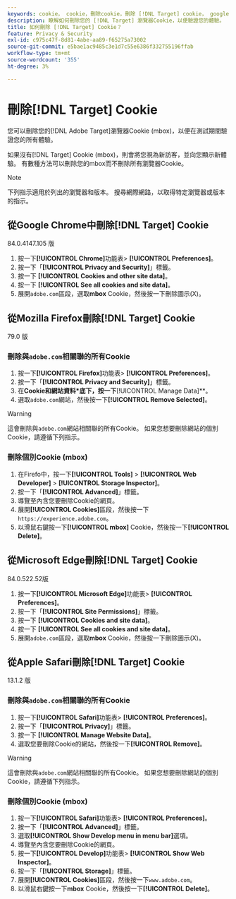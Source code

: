 ```yaml
---
keywords: cookie， cookie，刪除cookie，刪除 [!DNL Target] cookie， google chrome， chrome， mozilla firefox， firefox， microsoft edge， safari， cookie1
description: 瞭解如何刪除您的 [!DNL Target] 瀏覽器Cookie，以便驗證您的體驗。
title: 如何刪除 [!DNL Target] Cookie？
feature: Privacy & Security
exl-id: c975c47f-8d81-4abe-aa89-f65275a73002
source-git-commit: e5bae1ac9485c3e1d7c55e6386f332755196ffab
workflow-type: tm+mt
source-wordcount: '355'
ht-degree: 3%

---
```


# 刪除[!DNL Target] Cookie

您可以刪除您的[!DNL Adobe Target]瀏覽器Cookie (mbox)，以便在測試期間驗證您的所有體驗。

如果沒有[!DNL Target] Cookie (mbox)，則會將您視為新訪客，並向您顯示新體驗。 有數種方法可以刪除您的mbox而不刪除所有瀏覽器Cookie。

>[!NOTE]
>
>下列指示適用於列出的瀏覽器和版本。 搜尋網際網路，以取得特定瀏覽器或版本的指示。

## 從Google Chrome中刪除[!DNL Target] Cookie

84.0.4147.105 版

1. 按一下&#x200B;**[!UICONTROL Chrome]**&#x200B;功能表> **[!UICONTROL Preferences]**。
1. 按一下「**[!UICONTROL Privacy and Security]**」標籤。
1. 按一下 **[!UICONTROL Cookies and other site data]**。
1. 按一下 **[!UICONTROL See all cookies and site data]**。
1. 展開`adobe.com`區段，選取&#x200B;**mbox** Cookie，然後按一下刪除圖示(X)。

## 從Mozilla Firefox刪除[!DNL Target] Cookie

79.0 版

### 刪除與`adobe.com`相關聯的所有Cookie

1. 按一下&#x200B;**[!UICONTROL Firefox]**&#x200B;功能表> **[!UICONTROL Preferences]**。
1. 按一下「**[!UICONTROL Privacy and Security]**」標籤。
1. 在**Cookie和網站資料*&#x200B;底下，按一下&#x200B;**[!UICONTROL Manage Data]**。
1. 選取`adobe.com`網站，然後按一下&#x200B;**[!UICONTROL Remove Selected]**。

>[!WARNING]
>
>這會刪除與`adobe.com`網站相關聯的所有Cookie。 如果您想要刪除網站的個別Cookie，請遵循下列指示。

### 刪除個別Cookie (mbox)

1. 在Firefo中，按一下&#x200B;**[!UICONTROL Tools]** > **[!UICONTROL Web Developer]** > **[!UICONTROL Storage Inspector]**。
1. 按一下「**[!UICONTROL Advanced]**」標籤。
1. 導覽至內含您要刪除Cookie的網頁。
1. 展開&#x200B;**[!UICONTROL Cookies]**&#x200B;區段，然後按一下`https://experience.adobe.com`。
1. 以滑鼠右鍵按一下&#x200B;**[!UICONTROL mbox]** Cookie，然後按一下&#x200B;**[!UICONTROL Delete]**。

## 從Microsoft Edge刪除[!DNL Target] Cookie

84.0.522.52版

1. 按一下&#x200B;**[!UICONTROL Microsoft Edge]**&#x200B;功能表> **[!UICONTROL Preferences]**。
1. 按一下「**[!UICONTROL Site Permissions]**」標籤。
1. 按一下 **[!UICONTROL Cookies and site data]**。
1. 按一下 **[!UICONTROL See all cookies and site data]**。
1. 展開`adobe.com`區段，選取&#x200B;**mbox** Cookie，然後按一下刪除圖示(X)。

## 從Apple Safari刪除[!DNL Target] Cookie

13.1.2 版

### 刪除與`adobe.com`相關聯的所有Cookie

1. 按一下&#x200B;**[!UICONTROL Safari]**&#x200B;功能表> **[!UICONTROL Preferences]**。
1. 按一下「**[!UICONTROL Privacy]**」標籤。
1. 按一下 **[!UICONTROL Manage Website Data]**。
1. 選取您要刪除Cookie的網站，然後按一下&#x200B;**[!UICONTROL Remove]**。

>[!WARNING]
>
>這會刪除與`adobe.com`網站相關聯的所有Cookie。 如果您想要刪除網站的個別Cookie，請遵循下列指示。

### 刪除個別Cookie (mbox)

1. 按一下&#x200B;**[!UICONTROL Safari]**&#x200B;功能表> **[!UICONTROL Preferences]**。
1. 按一下「**[!UICONTROL Advanced]**」標籤。
1. 選取&#x200B;**[!UICONTROL Show Develop menu in menu bar]**&#x200B;選項。
1. 導覽至內含您要刪除Cookie的網頁。
1. 按一下&#x200B;**[!UICONTROL Develop]**&#x200B;功能表> **[!UICONTROL Show Web Inspector]**。
1. 按一下「**[!UICONTROL Storage]**」標籤。
1. 展開&#x200B;**[!UICONTROL Cookies]**&#x200B;區段，然後按一下`www.adobe.com`。
1. 以滑鼠右鍵按一下&#x200B;**mbox** Cookie，然後按一下&#x200B;**[!UICONTROL Delete]**。
